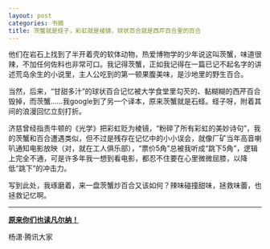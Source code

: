 ```yaml
---
layout: post
categories: 书摘
title: 茨蟹就是蛏子，彩虹就是棱镜，球状百合就是西芹百合里的百合
---
```


他们在岩石上找到了半开着壳的软体动物，热爱博物学的少年说这叫茨蟹，味道很辣，不加任何佐料也非常可口。我记得茨蟹，正如我记得在一篇已记不起名字的讲述荒岛余生的小说里，主人公吃到的第一顿果腹美味，是沙地里的野生百合。

当然，后来，“甘甜多汁”的球状百合记忆被大学食堂里勾芡的、黏糊糊的西芹百合毁掉，而茨蟹……我google到了另一个译本，原来茨蟹就是石蛏。蛏子呀，附着其间的浪漫回忆立刻打折。

济慈曾经指责牛顿的《光学》把彩虹贬为棱镜，“粉碎了所有彩虹的美妙诗句”，我的茨蟹和百合遭遇类似，但不过是残存在记忆中的小小误会，就像厂矿当年高音喇叭通知电影放映（对，就在工人俱乐部），“票价5角”总被我听成“跳下5角”，逻辑上完全不通，可是许多年我一想到看电影，都忍不住要在心里微微屈膝，以降低“跳下”的冲击力。

写到此处，我琢磨着，来一盘茨蟹炒百合又该如何？辣味碰撞甜味，拯救味蕾，也拯救记忆啊。

---

**[原来你们也读凡尔纳！](http://dajia.qq.com/original/category/yx20170324.html)**

杨潇·腾讯大家